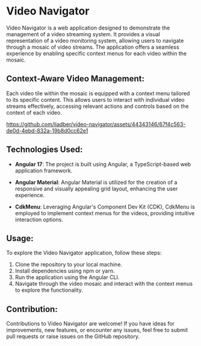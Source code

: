 # Video Navigator

Video Navigator is a web application designed to demonstrate the management of a video streaming system. It provides a visual representation of a video monitoring system, allowing users to navigate through a mosaic of video streams. The application offers a seamless experience by enabling specific context menus for each video within the mosaic.

## Context-Aware Video Management:

Each video tile within the mosaic is equipped with a context menu tailored to its specific content. This allows users to interact with individual video streams effectively, accessing relevant actions and controls based on the context of each video.

https://github.com/liadber/video-navigator/assets/44343146/67f4c563-de0d-4ebd-832a-19b8d0cc62e1

## Technologies Used:

- **Angular 17**: The project is built using Angular, a TypeScript-based web application framework.
  
- **Angular Material**: Angular Material is utilized for the creation of a responsive and visually appealing grid layout, enhancing the user experience.
  
- **CdkMenu**: Leveraging Angular's Component Dev Kit (CDK), CdkMenu is employed to implement context menus for the videos, providing intuitive interaction options.

## Usage:

To explore the Video Navigator application, follow these steps:

1. Clone the repository to your local machine.
2. Install dependencies using npm or yarn.
3. Run the application using the Angular CLI.
4. Navigate through the video mosaic and interact with the context menus to explore the functionality.

## Contribution:

Contributions to Video Navigator are welcome! If you have ideas for improvements, new features, or encounter any issues, feel free to submit pull requests or raise issues on the GitHub repository.
